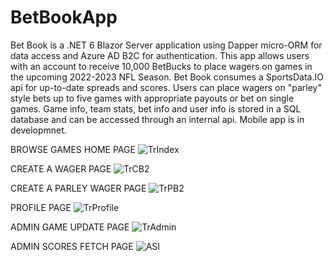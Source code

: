 # BetBookApp
Bet Book is a .NET 6 Blazor Server application using Dapper micro-ORM for data access and Azure AD B2C for authentication. This app allows users with an account to receive 10,000 BetBucks to place wagers on games in the upcoming 2022-2023 NFL Season. Bet Book consumes a SportsData.IO api for up-to-date spreads and scores. Users can place wagers on "parley" style bets up to five games with appropriate payouts or bet on single games. Game info, team stats, bet info and user info is stored in a SQL database and can be accessed through an internal api. Mobile app is in developmnet.

BROWSE GAMES HOME PAGE
![TrIndex](https://user-images.githubusercontent.com/95720340/182004414-ccb913bc-491f-4ea1-aa2b-ce6e957be5d2.png)

CREATE A WAGER PAGE
![TrCB2](https://user-images.githubusercontent.com/95720340/182004574-8375cf1e-39b6-4136-9d24-b6319a9ff1ed.png)

CREATE A PARLEY WAGER PAGE
![TrPB2](https://user-images.githubusercontent.com/95720340/182004576-97cf3c66-6d04-4bfc-b8e7-3c0ed3b6299b.png)

PROFILE PAGE
![TrProfile](https://user-images.githubusercontent.com/95720340/182004411-76ca956b-2aac-4c4d-9bf4-b0737dca0025.png)

ADMIN GAME UPDATE PAGE
![TrAdmin](https://user-images.githubusercontent.com/95720340/182004415-73c9310c-3df5-4425-883f-18aeb2de7fee.png)

ADMIN SCORES FETCH PAGE
![ASI](https://user-images.githubusercontent.com/95720340/181859561-f9a979de-367f-4395-ac34-3110722e65f9.png)



























